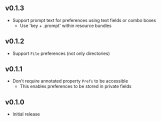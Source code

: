 ## v0.1.3
- Support prompt text for preferences using text fields or combo boxes
  - Use 'key + .prompt' within resource bundles

## v0.1.2
- Support `File` preferences (not only directories)

## v0.1.1
- Don't require annotated property `Prefs` to be accessible
  - This enables preferences to be stored in private fields

## v0.1.0
- Initial release